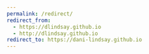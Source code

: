 ```yaml
---
permalink: /redirect/
redirect_from:
  - https://dlindsay.github.io
  - http://dlindsay.github.io
redirect_to: https://dani-lindsay.github.io
---
```

